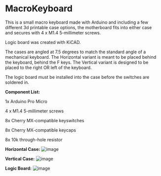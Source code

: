 # MacroKeyboard
This is a small macro keyboard made with Arduino and including a few different 3d printable case options, the motherboard fits into either case and secures with 4 x M1.4 5-millimeter screws.

Logic board was created with KiCAD. 

The cases are angled at 7.5 degrees to match the standard angle of a mechanical keyboard. The Horizontal variant is meant to be placed behind the keyboard, behind the F keys. The Vertical variant is designed to be placed to the right OR left of the keyboard.

The logic board must be installed into the case before the switches are soldered in.

**Component List:**

1x Arduino Pro Micro 

4 x M1.4 5-millimeter screws

8x Cherry MX-compatible keyswitches

8x Cherry MX-compatible keycaps

8x 10k through-hole resistor

**Horizontal Case:**
![image](https://github.com/smcalister91/MacroKeyboard/assets/14841708/5cf06b7e-1db3-4e60-8506-0d6f6609bea2)

**Vertical Case:**
![image](https://github.com/smcalister91/MacroKeyboard/assets/14841708/c2861215-7654-4fdc-a27a-e546352b201e)


**Logic Board:**
![image](https://github.com/smcalister91/MacroKeyboard/assets/14841708/2e318b4c-63bf-472e-8a79-c72ba7995eb0)
